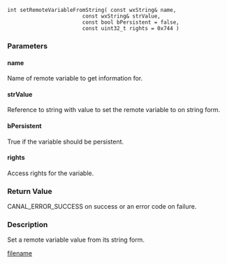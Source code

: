



```clike
int setRemoteVariableFromString( const wxString& name, 
                        const wxString& strValue,
                        const bool bPersistent = false,
                        const uint32_t rights = 0x744 )
```

### Parameters

#### name
Name of remote variable to get information for.

#### strValue
Reference to string with value to set the remote variable to on string form.

#### bPersistent
True if the variable should be persistent.

#### rights
Access rights for the variable.

### Return Value
CANAL_ERROR_SUCCESS on success or an error code on failure.

### Description
Set a remote variable value from its string form. 



[filename](./bottom_copyright.md ':include')